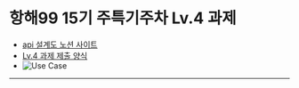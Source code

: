 # 항해99 15기 주특기주차 Lv.4 과제


- [api 설계도 노션 사이트](https://www.notion.so/eaa5ffaa3c714feea76c418ee36e0f60?v=370b5d2556c74b1f84bf395b5ee28be2&pvs=4)
- [Lv.4 과제 제출 양식]([https://www.notion.so/eaa5ffaa3c714feea76c418ee36e0f60?v=370b5d2556c74b1f84bf395b5ee28be2&pvs=4](https://maze-mousepad-7a9.notion.site/Lv-4-8ec33a977004441eab6f9d58014d7a2a?pvs=4)https://maze-mousepad-7a9.notion.site/Lv-4-8ec33a977004441eab6f9d58014d7a2a?pvs=4)
- ![Use Case](usecase.JPG "Use Case")

----
